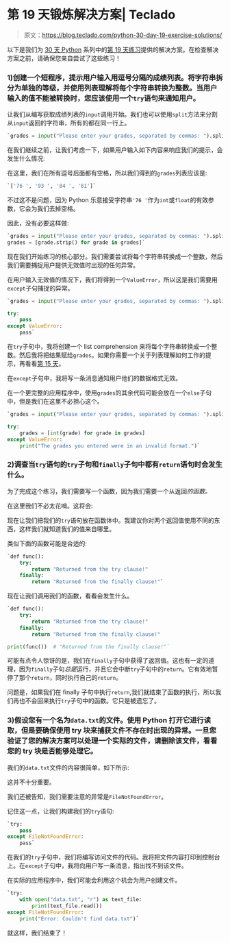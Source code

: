 # 第 19 天锻炼解决方案| Teclado

> 原文：<https://blog.teclado.com/python-30-day-19-exercise-solutions/>

以下是我们为 [30 天 Python](https://blog.teclado.com/30-days-of-python/) 系列中的[第 19 天练习](/30-days-of-python/python-30-day-19-exception-handling)提供的解决方案。在检查解决方案之前，请确保您亲自尝试了这些练习！

### 1)创建一个短程序，提示用户输入用逗号分隔的成绩列表。将字符串拆分为单独的等级，并使用列表理解将每个字符串转换为整数。当用户输入的值不能被转换时，您应该使用一个`try`语句来通知用户。

让我们从编写获取成绩列表的`input`调用开始。我们也可以使用`split`方法来分割从`input`返回的字符串，所有的都在同一行上。

```py
`grades = input("Please enter your grades, separated by commas: ").split(",")` 
```

在我们继续之前，让我们考虑一下，如果用户输入如下内容来响应我们的提示，会发生什么情况:

在这里，我们在所有逗号后面都有空格，所以我们得到的`grades`列表应该是:

```py
`['76 ', '93 ', '84 ', '81']` 
```

不过这不是问题，因为 Python 乐意接受字符串`'76 '`作为`int`或`float`的有效参数，它会为我们去掉空格。

因此，没有必要这样做:

```py
`grades = input("Please enter your grades, separated by commas: ").split(",")
grades = [grade.strip() for grade in grades]` 
```

现在我们开始练习的核心部分。我们需要尝试将每个字符串转换成一个整数，然后我们需要捕捉用户提供无效值时出现的任何异常。

在用户输入无效值的情况下，我们将得到一个`ValueError`，所以这是我们需要用`except`子句捕捉的异常。

```py
`grades = input("Please enter your grades, separated by commas: ").split(",")

try:
    pass
except ValueError:
    pass` 
```

在`try`子句中，我将创建一个 list comprehension 来将每个字符串转换成一个整数。然后我将把结果赋给`grades`。如果你需要一个关于列表理解如何工作的提示，再看看[第 15 天](/30-days-of-python/python-30-day-15-comprehensions/)。

在`except`子句中，我将写一条消息通知用户他们的数据格式无效。

在一个更完整的应用程序中，使用`grades`的其余代码可能会放在一个`else`子句中，但是我们在这里不必担心这个。

```py
`grades = input("Please enter your grades, separated by commas: ").split(",")

try:
    grades = [int(grade) for grade in grades]
except ValueError:
    print("The grades you entered were in an invalid format.")` 
```

### 2)调查当`try`语句的`try`子句和`finally`子句中都有`return`语句时会发生什么。

为了完成这个练习，我们需要写一个函数，因为我们需要一个从返回*的函数。*

在这里我们不必太花哨。这将会:

现在让我们把我们的`try`语句放在函数体中。我建议你对两个返回值使用不同的东西，这样我们就知道我们的值来自哪里。

类似下面的函数可能是合适的:

```py
`def func():
    try:
        return "Returned from the try clause!"
    finally:
        return "Returned from the finally clause!"` 
```

现在让我们调用我们的函数，看看会发生什么。

```py
`def func():
    try:
        return "Returned from the try clause!"
    finally:
        return "Returned from the finally clause!"

print(func())  # "Returned from the finally clause!"` 
```

可能有点令人惊讶的是，我们在`finally`子句中获得了返回值。这也有一定的道理，因为`finally`子句*总是*运行，并且它会中断`try`子句中的`return`。它有效地暂停了那个`return`，同时执行自己的`return`。

问题是，如果我们在 finally 子句中执行`return`,我们就结束了函数的执行，所以我们再也不会回来执行`try`子句中的函数。它只是被遗忘了。

### 3)假设您有一个名为`data.txt`的文件。使用 Python 打开它进行读取，但是要确保使用 try 块来捕获文件不存在时出现的异常。一旦您验证了您的解决方案可以处理一个实际的文件，请删除该文件，看看您的 try 块是否能够处理它。

我们的`data.txt`文件的内容很简单，如下所示:

这并不十分重要。

我们还被告知，我们需要注意的异常是`FileNotFoundError`。

记住这一点，让我们构建我们的`try`语句:

```py
`try:
    pass
except FileNotFoundError:
    pass` 
```

在我们的`try`子句中，我们将编写访问文件的代码。我将把文件内容打印到控制台上。在`except`子句中，我将向用户写一条消息，指出找不到该文件。

在实际的应用程序中，我们可能会利用这个机会为用户创建文件。

```py
`try:
    with open("data.txt", "r") as text_file:
        print(text_file.read())
except FileNotFoundError:
    print("Error: Couldn't find data.txt")` 
```

就这样，我们结束了！